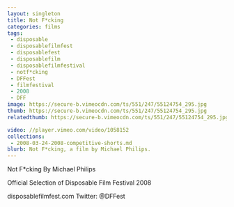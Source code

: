```yaml
---
layout: singleton
title: Not F*cking
categories: films
tags:
 - disposable
 - disposablefilmfest
 - disposablefest
 - disposablefilm
 - disposablefilmfestival
 - notf*cking
 - DFFest
 - filmfestival
 - 2008
 - DFF
image: https://secure-b.vimeocdn.com/ts/551/247/55124754_295.jpg
thumb: https://secure-b.vimeocdn.com/ts/551/247/55124754_295.jpg
relatedthumb: https://secure-b.vimeocdn.com/ts/551/247/55124754_295.jpg

video: //player.vimeo.com/video/1058152
collections:
 - 2008-03-24-2008-competitive-shorts.md
blurb: Not F*cking, a film by Michael Philips.
---
```


Not F\*cking
By Michael Philips

Official Selection of Disposable Film Festival 2008

disposablefilmfest.com
Twitter: @DFFest